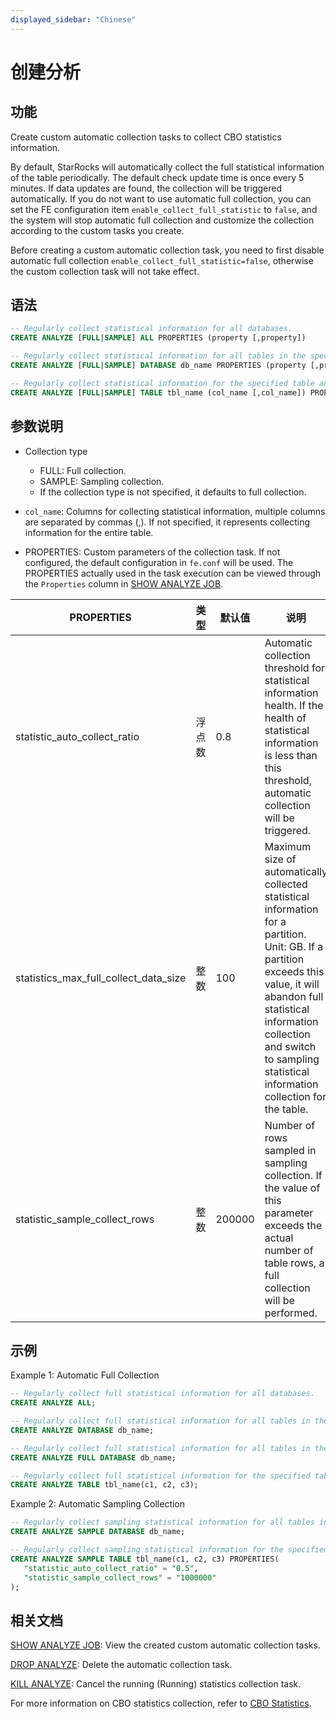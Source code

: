 ```yaml
---
displayed_sidebar: "Chinese"
---
```


# 创建分析

## 功能

Create custom automatic collection tasks to collect CBO statistics information.

By default, StarRocks will automatically collect the full statistical information of the table periodically. The default check update time is once every 5 minutes. If data updates are found, the collection will be triggered automatically. If you do not want to use automatic full collection, you can set the FE configuration item `enable_collect_full_statistic` to `false`, and the system will stop automatic full collection and customize the collection according to the custom tasks you create.

Before creating a custom automatic collection task, you need to first disable automatic full collection `enable_collect_full_statistic=false`, otherwise the custom collection task will not take effect.

## 语法

```SQL
-- Regularly collect statistical information for all databases.
CREATE ANALYZE [FULL|SAMPLE] ALL PROPERTIES (property [,property])

-- Regularly collect statistical information for all tables in the specified database.
CREATE ANALYZE [FULL|SAMPLE] DATABASE db_name PROPERTIES (property [,property])

-- Regularly collect statistical information for the specified table and columns.
CREATE ANALYZE [FULL|SAMPLE] TABLE tbl_name (col_name [,col_name]) PROPERTIES (property [,property])
```

## 参数说明

- Collection type
  - FULL: Full collection.
  - SAMPLE: Sampling collection.
  - If the collection type is not specified, it defaults to full collection.

- `col_name`: Columns for collecting statistical information, multiple columns are separated by commas (,). If not specified, it represents collecting information for the entire table.

- PROPERTIES: Custom parameters of the collection task. If not configured, the default configuration in `fe.conf` will be used. The PROPERTIES actually used in the task execution can be viewed through the `Properties` column in [SHOW ANALYZE JOB](../data-definition/SHOW_ANALYZE_JOB.md).

| **PROPERTIES**                        | **类型** | **默认值** | **说明**                                                     |
| ------------------------------------- | -------- | ---------- | ------------------------------------------------------------ |
| statistic_auto_collect_ratio          | 浮点数   | 0.8        | Automatic collection threshold for statistical information health. If the health of statistical information is less than this threshold, automatic collection will be triggered. |
| statistics_max_full_collect_data_size | 整数     | 100        | Maximum size of automatically collected statistical information for a partition. Unit: GB. If a partition exceeds this value, it will abandon full statistical information collection and switch to sampling statistical information collection for the table. |
| statistic_sample_collect_rows         | 整数     | 200000     | Number of rows sampled in sampling collection. If the value of this parameter exceeds the actual number of table rows, a full collection will be performed. |

## 示例

Example 1: Automatic Full Collection

```SQL
-- Regularly collect full statistical information for all databases.
CREATE ANALYZE ALL;

-- Regularly collect full statistical information for all tables in the specified database.
CREATE ANALYZE DATABASE db_name;

-- Regularly collect full statistical information for all tables in the specified database.
CREATE ANALYZE FULL DATABASE db_name;

-- Regularly collect full statistical information for the specified table and columns.
CREATE ANALYZE TABLE tbl_name(c1, c2, c3);
```

Example 2: Automatic Sampling Collection

```SQL
-- Regularly collect sampling statistical information for all tables in the specified database using default configuration.
CREATE ANALYZE SAMPLE DATABASE db_name;

-- Regularly collect sampling statistical information for the specified table and columns, and set the sampling rows and health threshold.
CREATE ANALYZE SAMPLE TABLE tbl_name(c1, c2, c3) PROPERTIES(
   "statistic_auto_collect_ratio" = "0.5",
   "statistic_sample_collect_rows" = "1000000"
);
```

## 相关文档

[SHOW ANALYZE JOB](../data-definition/SHOW_ANALYZE_JOB.md): View the created custom automatic collection tasks.

[DROP ANALYZE](../data-definition/DROP_ANALYZE.md): Delete the automatic collection task.

[KILL ANALYZE](../data-definition/KILL_ANALYZE.md): Cancel the running (Running) statistics collection task.

For more information on CBO statistics collection, refer to [CBO Statistics](../../../using_starrocks/Cost_based_optimizer.md).